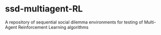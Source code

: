 # ssd-multiagent-RL
A repository of sequential social dilemma environments for testing of Multi-Agent Reinforcement Learning algorithms

